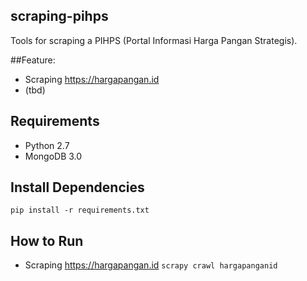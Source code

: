 ## scraping-pihps
Tools for scraping a PIHPS (Portal Informasi Harga Pangan Strategis).

##Feature:
* Scraping https://hargapangan.id
* (tbd)

## Requirements
* Python 2.7
* MongoDB 3.0

## Install Dependencies
```pip install -r requirements.txt```

## How to Run
* Scraping https://hargapangan.id 
```scrapy crawl hargapanganid```
